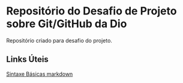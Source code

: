# Repositório do Desafio de Projeto sobre Git/GitHub da Dio
Repositório criado para desafio do projeto.

## Links Úteis
[Sintaxe Básicas markdown](https://www.markdownguide.org/)
